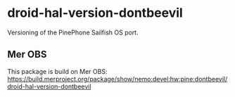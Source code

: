 # droid-hal-version-dontbeevil
Versioning of the PinePhone Sailfish OS port.

## Mer OBS
This package is build on Mer OBS: https://build.merproject.org/package/show/nemo:devel:hw:pine:dontbeevil/droid-hal-version-dontbeevil
